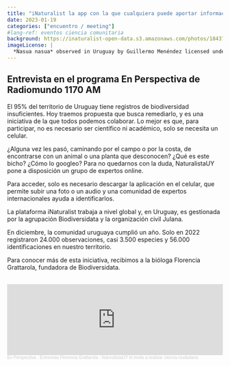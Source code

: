```yaml
---
title: "iNaturalist la app con la que cualquiera puede aportar información sobre flora y fauna en Uruguay"
date: 2023-01-19
categories: ["encuentro / meeting"]
#lang-ref: eventos ciencia comunitaria
background: https://inaturalist-open-data.s3.amazonaws.com/photos/184378240/original.jpg
imageLicense: |
  *Nasua nasua* observed in Uruguay by Guillermo Menéndez licensed under [CC BY-NC](http://creativecommons.org/licenses/by-nc/4.0/) via [iNaturalist](https://www.naturalista.uy/observations/109400594)
---
```


## Entrevista en el programa En Perspectiva de Radiomundo 1170 AM

El 95% del territorio de Uruguay tiene registros de biodiversidad insuficientes. Hoy traemos propuesta que busca remediarlo, y es una iniciativa de la que todos podemos colaborar. Lo mejor es que, para participar, no es necesario ser científico ni académico, solo se necesita un celular.

¿Alguna vez les pasó, caminando por el campo o por la costa, de encontrarse con un animal o una planta que desconocen? ¿Qué es este bicho? ¿Cómo lo googleo? Para no quedarnos con la duda, NaturalistaUY pone a disposición un grupo de expertos online.

Para acceder, solo es necesario descargar la aplicación en el celular, que permite subir una foto o un audio y una comunidad de expertos internacionales ayuda a identificarlos.

La plataforma iNaturalist trabaja a nivel global y, en Uruguay, es gestionada por la agrupación Biodiversidata y la organización civil Julana.

En diciembre, la comunidad uruguaya cumplió un año. Solo en 2022 registraron 24.000 observaciones, casi 3.500 especies y 56.000 identificaciones en nuestro territorio.

Para conocer más de esta iniciativa, recibimos a la bióloga Florencia Grattarola, fundadora de Biodiversidata.

<br>

<iframe width="100%" height="166" scrolling="no" frameborder="no" allow="autoplay" src="https://w.soundcloud.com/player/?url=https%3A//api.soundcloud.com/tracks/1427871946&color=ff5500"></iframe><div style="font-size: 10px; color: #cccccc;line-break: anywhere;word-break: normal;overflow: hidden;white-space: nowrap;text-overflow: ellipsis; font-family: Interstate,Lucida Grande,Lucida Sans Unicode,Lucida Sans,Garuda,Verdana,Tahoma,sans-serif;font-weight: 100;"><a href="https://soundcloud.com/en-perspectiva-uy" title="En Perspectiva" target="_blank" style="color: #cccccc; text-decoration: none;">En Perspectiva</a> · <a href="https://soundcloud.com/en-perspectiva-uy/entrevista-florencia-grattarola-naturalistauy-te-invita-a-realizar-ciencia-ciudadana" title="Entrevista Florencia Grattarola - NaturalistaUY te invita a realizar ciencia ciudadana" target="_blank" style="color: #cccccc; text-decoration: none;">Entrevista Florencia Grattarola - NaturalistaUY te invita a realizar ciencia ciudadana</a></div>
